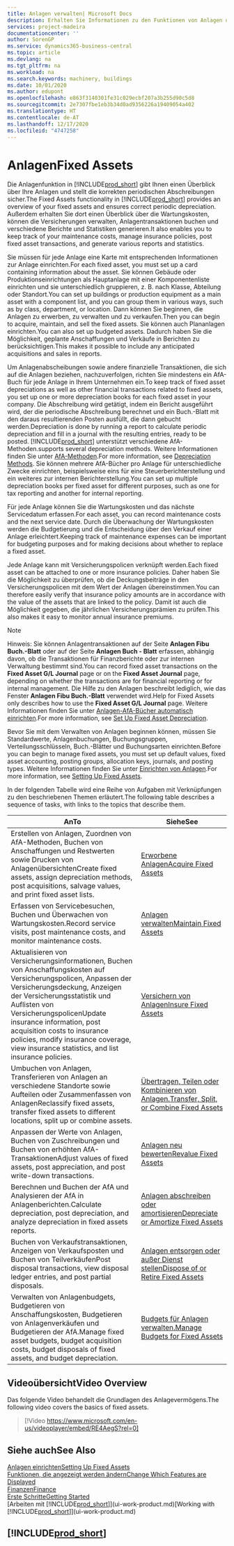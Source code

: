 ```yaml
---
title: Anlagen verwalten| Microsoft Docs
description: Erhalten Sie Informationen zu den Funktionen von Anlagen und eine Übersicht , wie mit Anlagen gearbeitet wird.
services: project-madeira
documentationcenter: ''
author: SorenGP
ms.service: dynamics365-business-central
ms.topic: article
ms.devlang: na
ms.tgt_pltfrm: na
ms.workload: na
ms.search.keywords: machinery, buildings
ms.date: 10/01/2020
ms.author: edupont
ms.openlocfilehash: e863f3140301fe31c029ecbf207a3b255d90c5d8
ms.sourcegitcommit: 2e7307fbe1eb3b34d0ad9356226a19409054a402
ms.translationtype: HT
ms.contentlocale: de-AT
ms.lasthandoff: 12/17/2020
ms.locfileid: "4747258"
---
```

# <a name="fixed-assets"></a><span data-ttu-id="c6234-103">Anlagen</span><span class="sxs-lookup"><span data-stu-id="c6234-103">Fixed Assets</span></span>
<span data-ttu-id="c6234-104">Die Anlagenfunktion in [!INCLUDE[prod_short](includes/prod_short.md)] gibt Ihnen einen Überblick über Ihre Anlagen und stellt die korrekten periodischen Abschreibungen sicher.</span><span class="sxs-lookup"><span data-stu-id="c6234-104">The Fixed Assets functionality in [!INCLUDE[prod_short](includes/prod_short.md)] provides an overview of your fixed assets and ensures correct periodic depreciation.</span></span> <span data-ttu-id="c6234-105">Außerdem erhalten Sie dort einen Überblick über die Wartungskosten, können die Versicherungen verwalten, Anlagentransaktionen buchen und verschiedene Berichte und Statistiken generieren.</span><span class="sxs-lookup"><span data-stu-id="c6234-105">It also enables you to keep track of your maintenance costs, manage insurance policies, post fixed asset transactions, and generate various reports and statistics.</span></span>

<span data-ttu-id="c6234-106">Sie müssen für jede Anlage eine Karte mit entsprechenden Informationen zur Anlage einrichten.</span><span class="sxs-lookup"><span data-stu-id="c6234-106">For each fixed asset, you must set up a card containing information about the asset.</span></span> <span data-ttu-id="c6234-107">Sie können Gebäude oder Produktionseinrichtungen als Hauptanlage mit einer Komponentenliste einrichten und sie unterschiedlich gruppieren, z. B. nach Klasse, Abteilung oder Standort.</span><span class="sxs-lookup"><span data-stu-id="c6234-107">You can set up buildings or production equipment as a main asset with a component list, and you can group them in various ways, such as by class, department, or location.</span></span> <span data-ttu-id="c6234-108">Dann können Sie beginnen, die Anlagen zu erwerben, zu verwalten und zu verkaufen.</span><span class="sxs-lookup"><span data-stu-id="c6234-108">Then you can begin to acquire, maintain, and sell the fixed assets.</span></span> <span data-ttu-id="c6234-109">Sie können auch Plananlagen einrichten.</span><span class="sxs-lookup"><span data-stu-id="c6234-109">You can also set up budgeted assets.</span></span> <span data-ttu-id="c6234-110">Dadurch haben Sie die Möglichkeit, geplante Anschaffungen und Verkäufe in Berichten zu berücksichtigen.</span><span class="sxs-lookup"><span data-stu-id="c6234-110">This makes it possible to include any anticipated acquisitions and sales in reports.</span></span>

<span data-ttu-id="c6234-111">Um Anlagenabscheibungen sowie andere finanzielle Transaktionen, die sich auf die Anlagen beziehen, nachzuverfolgen, richten Sie mindestens ein AfA-Buch für jede Anlage in Ihrem Unternehmen ein.</span><span class="sxs-lookup"><span data-stu-id="c6234-111">To keep track of fixed asset depreciations as well as other financial transactions related to fixed assets, you set up one or more depreciation books for each fixed asset in your company.</span></span> <span data-ttu-id="c6234-112">Die Abschreibung wird getätigt, indem ein Bericht ausgeführt wird, der die periodische Abschreibung berechnet und ein Buch.-Blatt mit den daraus resultierenden Posten ausfüllt, die dann gebucht werden.</span><span class="sxs-lookup"><span data-stu-id="c6234-112">Depreciation is done by running a report to calculate periodic depreciation and fill in a journal with the resulting entries, ready to be posted.</span></span> [!INCLUDE[prod_short](includes/prod_short.md)] <span data-ttu-id="c6234-113">unterstützt verschiedene AfA-Methoden.</span><span class="sxs-lookup"><span data-stu-id="c6234-113">supports several depreciation methods.</span></span> <span data-ttu-id="c6234-114">Weitere Informationen finden Sie unter [AfA-Methoden](fa-depreciation-methods.md).</span><span class="sxs-lookup"><span data-stu-id="c6234-114">For more information, see [Depreciation Methods](fa-depreciation-methods.md).</span></span> <span data-ttu-id="c6234-115">Sie können mehrere AfA-Bücher pro Anlage für unterschiedliche Zwecke einrichten, beispielsweise eins für eine Steuerberichterstellung und ein weiteres zur internen Berichterstellung.</span><span class="sxs-lookup"><span data-stu-id="c6234-115">You can set up multiple depreciation books per fixed asset for different purposes, such as one for tax reporting and another for internal reporting.</span></span>

<span data-ttu-id="c6234-116">Für jede Anlage können Sie die Wartungskosten und das nächste Servicedatum erfassen.</span><span class="sxs-lookup"><span data-stu-id="c6234-116">For each asset, you can record maintenance costs and the next service date.</span></span> <span data-ttu-id="c6234-117">Durch die Überwachung der Wartungskosten werden die Budgetierung und die Entscheidung über den Verkauf einer Anlage erleichtert.</span><span class="sxs-lookup"><span data-stu-id="c6234-117">Keeping track of maintenance expenses can be important for budgeting purposes and for making decisions about whether to replace a fixed asset.</span></span>

<span data-ttu-id="c6234-118">Jede Anlage kann mit Versicherungspolicen verknüpft werden.</span><span class="sxs-lookup"><span data-stu-id="c6234-118">Each fixed asset can be attached to one or more insurance policies.</span></span> <span data-ttu-id="c6234-119">Daher haben Sie die Möglichkeit zu überprüfen, ob die Deckungsbeiträge in den Versicherungspolicen mit dem Wert der Anlagen übereinstimmen.</span><span class="sxs-lookup"><span data-stu-id="c6234-119">You can therefore easily verify that insurance policy amounts are in accordance with the value of the assets that are linked to the policy.</span></span> <span data-ttu-id="c6234-120">Damit ist auch die Möglichkeit gegeben, die jährlichen Versicherungsprämien zu prüfen.</span><span class="sxs-lookup"><span data-stu-id="c6234-120">This also makes it easy to monitor annual insurance premiums.</span></span>

> [!NOTE]  
>   <span data-ttu-id="c6234-121">Hinweis: Sie können Anlagentransaktionen auf der Seite **Anlagen Fibu Buch.-Blatt** oder auf der Seite **Anlagen Buch - Blatt** erfassen, abhängig davon, ob die Transaktionen für Finanzberichte oder zur internen Verwaltung bestimmt sind.</span><span class="sxs-lookup"><span data-stu-id="c6234-121">You can record fixed asset transactions on the **Fixed Asset G/L Journal** page or on the **Fixed Asset Journal** page, depending on whether the transactions are for financial reporting or for internal management.</span></span> <span data-ttu-id="c6234-122">Die Hilfe zu den Anlagen beschreibt lediglich, wie das Fenster **Anlagen Fibu Buch.-Blatt** verwendet wird.</span><span class="sxs-lookup"><span data-stu-id="c6234-122">Help for Fixed Assets only describes how to use the **Fixed Asset G/L Journal** page.</span></span> <span data-ttu-id="c6234-123">Weitere Informationen finden Sie unter [Anlagen-AfA-Bücher automatisch einrichten](fa-how-setup-depreciation.md).</span><span class="sxs-lookup"><span data-stu-id="c6234-123">For more information, see [Set Up Fixed Asset Depreciation](fa-how-setup-depreciation.md).</span></span>

<span data-ttu-id="c6234-124">Bevor Sie mit dem Verwalten von Anlagen beginnen können, müssen Sie Standardwerte, Anlagenbuchungen,  Buchungsgruppen, Verteilungsschlüsseln, Buch.-Blätter und Buchungsarten einrichten.</span><span class="sxs-lookup"><span data-stu-id="c6234-124">Before you can begin to manage fixed assets, you must set up default values, fixed asset accounting, posting groups, allocation keys, journals, and posting types.</span></span> <span data-ttu-id="c6234-125">Weitere Informationen finden Sie unter [Einrichten von Anlagen](fa-setup.md).</span><span class="sxs-lookup"><span data-stu-id="c6234-125">For more information, see [Setting Up Fixed Assets](fa-setup.md).</span></span>

<span data-ttu-id="c6234-126">In der folgenden Tabelle wird eine Reihe von Aufgaben mit Verknüpfungen zu den beschriebenen Themen erläutert.</span><span class="sxs-lookup"><span data-stu-id="c6234-126">The following table describes a sequence of tasks, with links to the topics that describe them.</span></span>

| <span data-ttu-id="c6234-127">An</span><span class="sxs-lookup"><span data-stu-id="c6234-127">To</span></span> | <span data-ttu-id="c6234-128">Siehe</span><span class="sxs-lookup"><span data-stu-id="c6234-128">See</span></span> |
| --- | --- |
| <span data-ttu-id="c6234-129">Erstellen von Anlagen, Zuordnen von AfA-Methoden, Buchen von Anschaffungen und Restwerten sowie Drucken von Anlagenübersichten</span><span class="sxs-lookup"><span data-stu-id="c6234-129">Create fixed assets, assign depreciation methods, post acquisitions, salvage values, and print fixed asset lists.</span></span> |[<span data-ttu-id="c6234-130">Erworbene Anlagen</span><span class="sxs-lookup"><span data-stu-id="c6234-130">Acquire Fixed Assets</span></span>](fa-how-acquire.md) |
| <span data-ttu-id="c6234-131">Erfassen von Servicebesuchen, Buchen und Überwachen von Wartungskosten.</span><span class="sxs-lookup"><span data-stu-id="c6234-131">Record service visits, post maintenance costs, and monitor maintenance costs.</span></span> |[<span data-ttu-id="c6234-132">Anlagen verwalten</span><span class="sxs-lookup"><span data-stu-id="c6234-132">Maintain Fixed Assets</span></span>](fa-how-maintain.md) |
| <span data-ttu-id="c6234-133">Aktualisieren von Versicherungsinformationen, Buchen von Anschaffungskosten auf Versicherungspolicen, Anpassen der Versicherungsdeckung, Anzeigen der Versicherungsstatistik und Auflisten von Versicherungspolicen</span><span class="sxs-lookup"><span data-stu-id="c6234-133">Update insurance information, post acquisition costs to insurance policies, modify insurance coverage, view insurance statistics, and list insurance policies.</span></span> |[<span data-ttu-id="c6234-134">Versichern von Anlagen</span><span class="sxs-lookup"><span data-stu-id="c6234-134">Insure Fixed Assets</span></span>](fa-how-insure.md) |
| <span data-ttu-id="c6234-135">Umbuchen von Anlagen, Transferieren von Anlagen an verschiedene Standorte sowie Aufteilen oder Zusammenfassen von Anlagen</span><span class="sxs-lookup"><span data-stu-id="c6234-135">Reclassify fixed assets, transfer fixed assets to different locations, split up or combine assets.</span></span> |[<span data-ttu-id="c6234-136">Übertragen, Teilen oder Kombinieren von Anlagen.</span><span class="sxs-lookup"><span data-stu-id="c6234-136">Transfer, Split, or Combine Fixed Assets</span></span>](fa-how-trans-split-combine.md) |
| <span data-ttu-id="c6234-137">Anpassen der Werte von Anlagen, Buchen von Zuschreibungen und Buchen von erhöhten AfA-Transaktionen</span><span class="sxs-lookup"><span data-stu-id="c6234-137">Adjust values of fixed assets, post appreciation, and post write-down transactions.</span></span> |[<span data-ttu-id="c6234-138">Anlagen neu bewerten</span><span class="sxs-lookup"><span data-stu-id="c6234-138">Revalue Fixed Assets</span></span>](fa-how-revalue.md) |
| <span data-ttu-id="c6234-139">Berechnen und Buchen der AfA und Analysieren der AfA in Anlagenberichten.</span><span class="sxs-lookup"><span data-stu-id="c6234-139">Calculate depreciation, post depreciation, and  analyze depreciation in fixed assets reports.</span></span> |[<span data-ttu-id="c6234-140">Anlagen abschreiben oder amortisieren</span><span class="sxs-lookup"><span data-stu-id="c6234-140">Depreciate or Amortize Fixed Assets</span></span>](fa-how-depreciate-amortize.md) |
| <span data-ttu-id="c6234-141">Buchen von Verkaufstransaktionen, Anzeigen von Verkaufsposten und Buchen von Teilverkäufen</span><span class="sxs-lookup"><span data-stu-id="c6234-141">Post disposal transactions, view disposal ledger entries, and post partial disposals.</span></span> |[<span data-ttu-id="c6234-142">Anlagen entsorgen oder außer Dienst stellen</span><span class="sxs-lookup"><span data-stu-id="c6234-142">Dispose of or Retire Fixed Assets</span></span>](fa-how-dispose-retire.md) |
| <span data-ttu-id="c6234-143">Verwalten von Anlagenbudgets, Budgetieren von Anschaffungskosten, Budgetieren von Anlagenverkäufen und Budgetieren der AfA.</span><span class="sxs-lookup"><span data-stu-id="c6234-143">Manage fixed asset budgets, budget acquisition costs, budget disposals of fixed assets, and budget depreciation.</span></span> |[<span data-ttu-id="c6234-144">Budgets für Anlagen verwalten.</span><span class="sxs-lookup"><span data-stu-id="c6234-144">Manage Budgets for Fixed Assets</span></span>](fa-how-manage-budgets.md) |

## <a name="video-overview"></a><span data-ttu-id="c6234-145">Videoübersicht</span><span class="sxs-lookup"><span data-stu-id="c6234-145">Video Overview</span></span>
<span data-ttu-id="c6234-146">Das folgende Video behandelt die Grundlagen des Anlagevermögens.</span><span class="sxs-lookup"><span data-stu-id="c6234-146">The following video covers the basics of fixed assets.</span></span>

> [!Video https://www.microsoft.com/en-us/videoplayer/embed/RE4AegS?rel=0]

## <a name="see-also"></a><span data-ttu-id="c6234-147">Siehe auch</span><span class="sxs-lookup"><span data-stu-id="c6234-147">See Also</span></span>
[<span data-ttu-id="c6234-148">Anlagen einrichten</span><span class="sxs-lookup"><span data-stu-id="c6234-148">Setting Up Fixed Assets</span></span>](fa-setup.md)  
[<span data-ttu-id="c6234-149">Funktionen, die angezeigt werden ändern</span><span class="sxs-lookup"><span data-stu-id="c6234-149">Change Which Features are Displayed</span></span>](ui-experiences.md)  
[<span data-ttu-id="c6234-150">Finanzen</span><span class="sxs-lookup"><span data-stu-id="c6234-150">Finance</span></span>](finance.md)  
[<span data-ttu-id="c6234-151">Erste Schritte</span><span class="sxs-lookup"><span data-stu-id="c6234-151">Getting Started</span></span>](product-get-started.md)  
<span data-ttu-id="c6234-152">[Arbeiten mit [!INCLUDE[prod_short](includes/prod_short.md)]](ui-work-product.md)</span><span class="sxs-lookup"><span data-stu-id="c6234-152">[Working with [!INCLUDE[prod_short](includes/prod_short.md)]](ui-work-product.md)</span></span>

## [!INCLUDE[prod_short](includes/free_trial_md.md)]  
 
